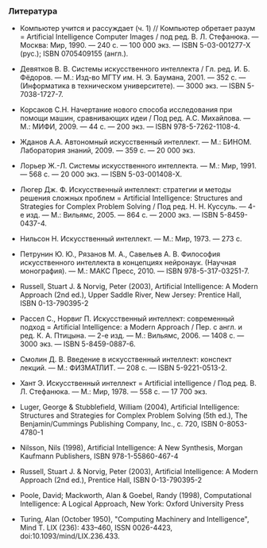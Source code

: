 ### Литература

* Компьютер учится и рассуждает (ч. 1) // Компьютер обретает разум = Artificial Intelligence Computer Images / под ред. В. Л. Стефанюка. — Москва: Мир, 1990. — 240 с. — 100 000 экз. — ISBN 5-03-001277-X (рус.); ISBN 0705409155 (англ.).

* Девятков В. В. Системы искусственного интеллекта / Гл. ред. И. Б. Фёдоров. — М.: Изд-во МГТУ им. Н. Э. Баумана, 2001. — 352 с. — (Информатика в техническом университете). — 3000 экз. — ISBN 5-7038-1727-7.

* Корсаков С.Н. Начертание нового способа исследования при помощи машин, сравнивающих идеи / Под ред. А.С. Михайлова. — М.: МИФИ, 2009. — 44 с. — 200 экз. — ISBN 978-5-7262-1108-4.

* Жданов А.А. Автономный искусственный интеллект. — М.: БИНОМ. Лаборатория знаний, 2009. — 359 с. — 20 000 экз.

* Лорьер Ж.-Л. Системы искусственного интеллекта. — М.: Мир, 1991. — 568 с. — 20 000 экз. — ISBN 5-03-001408-X.

* Люгер Дж. Ф. Искусственный интеллект: стратегии и методы решения сложных проблем = Artificial Intelligence: Structures and Strategies for Complex Problem Solving / Под ред. Н. Н. Куссуль. — 4-е изд. — М.: Вильямс, 2005. — 864 с. — 2000 экз. — ISBN 5-8459-0437-4.

* Нильсон Н. Искусственный интеллект. — М.: Мир, 1973. — 273 с.

* Петрунин Ю. Ю., Рязанов М. А., Савельев А. В. Философия искусственного интеллекта в концепциях нейронаук. (Научная монография). — М.: МАКС Пресс, 2010. — ISBN 978-5-317-03251-7.

* Russell, Stuart J. & Norvig, Peter (2003), Artificial Intelligence: A Modern Approach (2nd ed.), Upper Saddle River, New Jersey: Prentice Hall, ISBN 0-13-790395-2

* Рассел С., Норвиг П. Искусственный интеллект: современный подход = Artificial Intelligence: a Modern Approach / Пер. с англ. и ред. К. А. Птицына. — 2-е изд. — М.: Вильямс, 2006. — 1408 с. — 3000 экз. — ISBN 5-8459-0887-6.

* Смолин Д. В. Введение в искусственный интеллект: конспект лекций. — М.: ФИЗМАТЛИТ. — 208 с. — ISBN 5-9221-0513-2.

* Хант Э. Искусственный интеллект = Artificial intelligence / Под ред. В. Л. Стефанюка. — М.: Мир, 1978. — 558 с. — 17 700 экз.

* Luger, George & Stubblefield, William (2004), Artificial Intelligence: Structures and Strategies for Complex Problem Solving (5th ed.), The Benjamin/Cummings Publishing Company, Inc., с. 720, ISBN 0-8053-4780-1

* Nilsson, Nils (1998), Artificial Intelligence: A New Synthesis, Morgan Kaufmann Publishers, ISBN 978-1-55860-467-4

* Russell, Stuart J. & Norvig, Peter (2003), Artificial Intelligence: A Modern Approach (2nd ed.), Prentice Hall, ISBN 0-13-790395-2

* Poole, David; Mackworth, Alan & Goebel, Randy (1998), Computational Intelligence: A Logical Approach, New York: Oxford University Press

* Turing, Alan (October 1950), "Computing Machinery and Intelligence", Mind Т. LIX (236): 433–460, ISSN 0026-4423, doi:10.1093/mind/LIX.236.433.